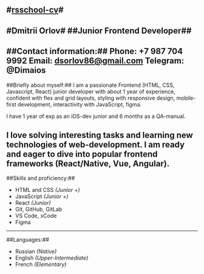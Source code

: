#[rsschool-cv](https://github.com/dmitriios)#
---
**#Dmitrii Orlov#**
##Junior Frontend Developer##
---
##Contact information:##
**Phone:** +7 987 704 9992
**Email:** dsorlov86@gmail.com
**Telegram:** @Dimaios
---
##Briefly about myself:##
I am a passionate Frontend (HTML, CSS, Javascript, React) junior developer with about 1 year of experience, confident with flex and grid layouts, styling with responsive design, mobile-first development, interactivity with JavaScript, figma.

I have 1 year of exp as an iOS-dev junior and 6 months as a QA-manual. 

I love solving interesting tasks and learning new technologies of web-development. 
I am ready and eager to dive into popular frontend frameworks (React/Native, Vue, Angular).
---
##Skills and proficiency:##
- HTML and CSS _(Junior +)_
- JavaScript _(Junior +)_
- React _(Junior)_
- Git, GitHub, GitLab
- VS Code, xCode
- Figma
---
##Languages:##
- Russian _(Native)_
- English _(Upper-Intermediate)_
- French _(Elementary)_
